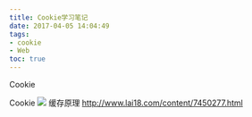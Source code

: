 ```yaml
---
title: Cookie学习笔记
date: 2017-04-05 14:04:49
tags:
- cookie
- Web
toc: true
---
```

Cookie
<!--more-->
Cookie
![](http://wx3.sinaimg.cn/large/005P8ayVgy1febrwfltpcj30wb0a6q7r.jpg)
缓存原理
http://www.lai18.com/content/7450277.html
